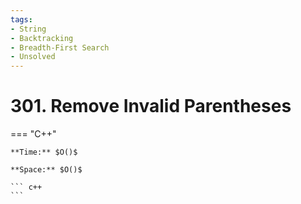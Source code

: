 ```yaml
---
tags:
- String
- Backtracking
- Breadth-First Search
- Unsolved
---
```



# 301. Remove Invalid Parentheses

=== "C++"

    **Time:** $O()$

    **Space:** $O()$

    ``` c++
    ```